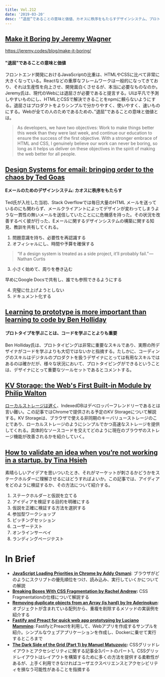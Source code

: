 ```yaml
---
title: Vol.212
date: '2019-03-20'
desc: '“退屈”であることの意味と価値、カオスに秩序をもたらすデザインシステム、プロトタイプを学ぶことは、コードを学ぶことよりも重要、ほか計10リンク'
---
```


## [Make it Boring by Jeremy Wagner](https://jeremy.codes/blog/make-it-boring/)
https://jeremy.codes/blog/make-it-boring/

#### "退屈"であることの意味と価値

フロントエンド開発におけるJavaScriptの比重は、HTMLやCSSに比べて非常に大きくなっている。Reactなどの重厚なフレームワークは一般的になってきており、それは生産性を向上させ、開発面白くさせるが、本当に必要なものなのか。Jeremy氏は、現代のWebには退屈さが必要であると提言する。UIは平凡で予測しやすいものにし、HTMLとCSSで解決できることをnpmに頼らないようにする。退屈さはプロダクトをよりシンプルで分かりやすく、使いやすく、速いものにする。Webが全ての人のためであるための、”退屈”であることの意味と価値とは。

> As developers, we have two objectives: Work to make things better this week than they were last week, and continue our education to ensure the success of the first objective. With a stronger embrace of HTML and CSS, I genuinely believe our work can never be boring, so long as it helps us deliver on these objectives in the spirit of making the web better for all people.

## [Design Systems for email: bringing order to the chaos by Ted Goas](https://uxdesign.cc/design-systems-for-email-bringing-order-to-the-chaos-c9d9c85ee46d)

#### Eメールのためのデザインシステム: カオスに秩序をもたらす

Ted氏が入社した当初、Stack Overflowでは毎日大量のHTML メールを送っているのにも関わらず、メールクライアントによってデザインが変わってしまうような一貫性の無いメールを送信していたことにに危機感を持った。その状況を改善するべく彼が行った、Eメールに関するデザインシステムの構築に関する知見、教訓を共有してくれる。

1. 問題意識を持ち、必要性を再認識する
2. オフィシャルにし、時間や予算を確保する
> “If a design system is treated as a side project, it’ll probably fail.” — Nathan Curtis
3. 小さく始めて、周りを巻き込む

早めにGoogle Docsで共有し、誰でも参照できるようにする

4. 完璧に仕上げようとしない
5. ドキュメント化する

## [Learning to prototype is more important than learning to code by Ben Holliday](https://www.hollidazed.co.uk/2019/02/26/learning-to-prototype-is-more-important-than-learning-to-code/)

#### プロトタイプを学ぶことは、コードを学ぶことよりも重要

Ben Holliday氏は、プロトタイピングは非常に重要なスキルであり、実際の所デザイナがコードを学ぶよりも大切ではないかと指摘する。たしかに、コーディングのスキルはデジタルのプロダクトを扱うデザイナにとっては有用なスキルではあるのは確かだが、様々な状況において、プロトタイピングができるということは、デザイナにとって重要なツールセットであるとコメントする。

## [KV Storage: the Web's First Built-in Module by Philip Walton](https://developers.google.com/web/updates/2019/03/kv-storage)

[ローカルストレージは遅く](https://hacks.mozilla.org/2012/03/there-is-no-simple-solution-for-local-storage/)、IndexedDBはデベロッパーフレンドリーであるとは言い難い。この記事ではChromeで提供される予定のKV Storageについて解説する。KV Storageは、ブラウザで使える非同期のキーバリューストレージのことであり、ローカルストレージのようにシンプルでかつ高速なストレージを提供してくれる。具体的なソースコードを交えてどのように現在のブラウザのストレージ機能が改善されるかを紹介していく。

## [How to validate an idea when you’re not working in a startup. by Tina Hsieh](https://blog.mozilla.org/ux/2019/03/how-to-validate-an-idea-when-youre-not-working-in-a-startup-2/)

素晴らしいアイデアを思いついたとき、それがマーケットが刺さるかどうかをステークホルダーに理解させるにはどうすればよいか。この記事では、アイディアをどのように検証するか、その方法について紹介する。

1. ステークホルダーと仮説を立てる
2. アイディアを検証する目的を明確にする
3. 仮説を正確に検証する方法を選択する
  1. 参加型ワークショップ
  2. ピッチングセッション
  3. ユーザーテスト
  4. オンラインサーベイ
  5. ランディングページテスト

# In Brief
- [**JavaScript Loading Priorities in Chrome by Addy Osmani**](https://addyosmani.com/blog/script-priorities/): ブラウザがどのようにスクリプトの優先順位をつけ、読み込み、実行していくかについての解説
- [**Breaking Boxes With CSS Fragmentation by Rachel Andrew**](https://www.smashingmagazine.com/2019/02/css-fragmentation/)**:** CSS Fragmentationの仕様について解説する
- [**Removing duplicate objects from an Array (is hard) by Ire Aderinokun**](https://bitsofco.de/removing-duplicate-objects-from-an-array-is-hard/): オブジェクトが含まれている配列から、重複を削除するメソッドの実装例を紹介する
- [**Fastify and Preact for quick web app prototyping by Luciano Mammino**](https://loige.co/fastify-and-preact-for-quick-web-app-prototyping/): FastifyとPreactを利用して、Webアプリを作成するサンプルを紹介。シンプルなウェブアプリケーションを作成し、Dockerに乗せて実行するところまで
- [**The Dark Side of the Grid (Part 1) by Manuel Matuzovic**](https://www.matuzo.at/blog/the-dark-side-of-the-grid/)**:** CSSグリッドレイアウトとアクセシビリティに関する記事全3パートのパート1。CSSグリッドレイアウトはレイアウトを構築するために多くの方法を提供する柔軟性があるが、上手く利用できなければユーザエクスペリエンスとアクセシビリティを損なう可能性があることを指摘する

